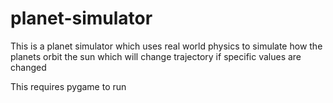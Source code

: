 # planet-simulator

This is a planet simulator which uses real world physics to simulate how the planets orbit the sun which will change trajectory if specific values are changed

This requires pygame to run
